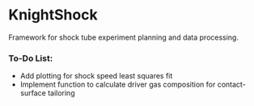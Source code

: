 # KnightShock
Framework for shock tube experiment planning and data processing.

### To-Do List:
- Add plotting for shock speed least squares fit
- Implement function to calculate driver gas composition for contact-surface tailoring